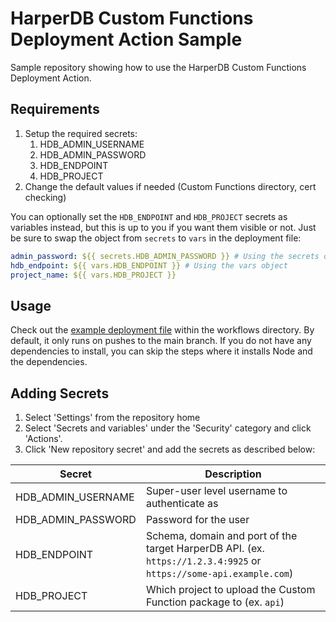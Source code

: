 # HarperDB Custom Functions Deployment Action Sample
Sample repository showing how to use the HarperDB Custom Functions Deployment Action.

## Requirements
1. Setup the required secrets:
    1. HDB_ADMIN_USERNAME
    2. HDB_ADMIN_PASSWORD
    3. HDB_ENDPOINT
    4. HDB_PROJECT
2. Change the default values if needed (Custom Functions directory, cert checking)

You can optionally set the `HDB_ENDPOINT` and `HDB_PROJECT` secrets as variables instead, but this is up to you if you want them visible or not. Just be sure to swap the object from `secrets` to `vars` in the deployment file:

```yml
admin_password: ${{ secrets.HDB_ADMIN_PASSWORD }} # Using the secrets object
hdb_endpoint: ${{ vars.HDB_ENDPOINT }} # Using the vars object
project_name: ${{ vars.HDB_PROJECT }}
```

## Usage
Check out the [example deployment file](https://github.com/makvoid/deploy-harperdb-cf-action-sample/blob/main/.github/workflows/deployment.yml) within the workflows directory. By default, it only runs on pushes to the main branch. If you do not have any dependencies to install, you can skip the steps where it installs Node and the dependencies.

## Adding Secrets
1. Select 'Settings' from the repository home
2. Select 'Secrets and variables' under the 'Security' category and click 'Actions'.
3. Click 'New repository secret' and add the secrets as described below:

| Secret | Description |
| --- | --- |
| HDB_ADMIN_USERNAME | Super-user level username to authenticate as |
| HDB_ADMIN_PASSWORD | Password for the user |
| HDB_ENDPOINT | Schema, domain and port of the target HarperDB API. (ex. `https://1.2.3.4:9925` or `https://some-api.example.com`) |
| HDB_PROJECT | Which project to upload the Custom Function package to (ex. `api`) |